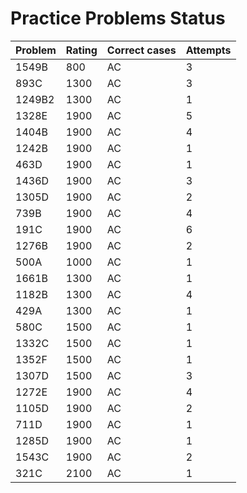 # Practice Problems Status
Problem|Rating|Correct cases|Attempts
-|-|-|-
1549B|800|AC|3
893C|1300|AC|3
1249B2|1300|AC|1
1328E|1900|AC|5
1404B|1900|AC|4
1242B|1900|AC|1
463D|1900|AC|1
1436D|1900|AC|3
1305D|1900|AC|2
739B|1900|AC|4
191C|1900|AC|6
1276B|1900|AC|2
500A|1000|AC|1
1661B|1300|AC|1
1182B|1300|AC|4
429A|1300|AC|1
580C|1500|AC|1
1332C|1500|AC|1
1352F|1500|AC|1
1307D|1500|AC|3
1272E|1900|AC|4
1105D|1900|AC|2
711D|1900|AC|1
1285D|1900|AC|1
1543C|1900|AC|2
321C|2100|AC|1